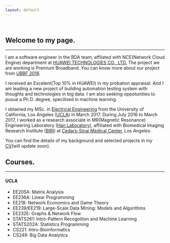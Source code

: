```yaml
---
layout: default
---
```


&nbsp;

## [](#header-2)Welcome to my page.

* * *

I am a software engineer in the BDA team, affilated with NCE(Network Cloud Engine) department at [HUAWEI TECHNOLOGIES CO., LTD.](http://www.huawei.com/en/) The project we are working is Premium Broadband. You can know more about our project from [UBBF 2018](https://www.huawei.com/uk/press-events/events/ubbf-2018/hot-topics?name=premium-broadband).

I received an Excelent(Top 10% in HUAWEI) in my probation appraisal. And I am leading a new project of building automation testing system with thoughts and technologies in big data. I am also seeking oppotunities to pusue a Ph.D. degree, specilised in machine learning.

I obtained my MSc. in [Electrical Engineering](http://www.ee.ucla.edu) from the University of California, Los Angeles ([UCLA](http://www.ucla.edu)) in March 2017. During July 2016 to March 2017, I worked as a research associate in MR(Magnetic Resonance) Engineering Laboratory ([Han Laboratory](https://www.cedars-sinai.edu/Research/Research-Labs/Han-Lab/)), affiliated with Biomedical Imaging Research Institute ([BIRI](https://www.cedars-sinai.edu/Research/Departments-and-Institutes/Biomedical-Imaging-Research-Institute/)) at [Cedars-Sinai Medical Center](https://www.cedars-sinai.org), Los Angeles. 

You can find the details of my background and selected projects in my [CV](https://drive.google.com/file/d/1WrUP6CYiQDBz3Hu7mFQYu6_Bj6uq9XaH/view?usp=sharing)(will update soon).

## [](#header-2)Courses.

* * *

#### [](#header-4)UCLA
* EE205A: Matrix Analysis
* EE236A: Linear Programming
* EE218: Network Economics and Game Theory
* EE239/EE219: Large-Scale Data Mining: Models and Algorithms
* EE232E: Graphs & Network Flow
* STATS261: Intro-Pattern Recognition and Machine Learning
* STATS202A: Statistics Programming
* CS221: Intro-Bioinformatics
* CS249: Big Data Analytics